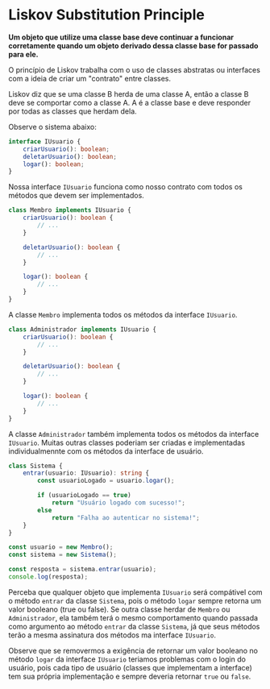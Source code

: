 # Liskov Substitution Principle 

__Um objeto que utilize uma classe base deve continuar a funcionar corretamente quando um objeto derivado 
dessa classe base for passado para ele.__

O princípio de Liskov trabalha com o uso de classes abstratas ou interfaces com a ideia de 
criar um "contrato" entre classes.

Liskov diz que se uma classe B herda de uma classe A, então a classe B deve se comportar como a classe A.
A é a classe base e deve responder por todas as classes que herdam dela.

Observe o sistema abaixo:

```ts
interface IUsuario {
    criarUsuario(): boolean;
    deletarUsuario(): boolean;
    logar(): boolean;
}
```

Nossa interface ```IUsuario``` funciona como nosso contrato com todos os métodos que devem ser implementados.

```ts
class Membro implements IUsuario {
    criarUsuario(): boolean {
        // ...
    }

    deletarUsuario(): boolean {
        // ... 
    }

    logar(): boolean {
        // ... 
    }
}
```

A classe ```Membro``` implementa todos os métodos da interface ```IUsuario```.


```ts
class Administrador implements IUsuario {
    criarUsuario(): boolean {
        // ...
    }

    deletarUsuario(): boolean {
        // ... 
    }

    logar(): boolean {
        // ... 
    }
}
```

A classe ```Administrador``` também implementa todos os métodos da interface ```IUsuario```.
Muitas outras classes poderiam ser criadas e implementadas individualmennte com os métodos da interface de usuário.

```ts
class Sistema {
    entrar(usuario: IUsuario): string { 
        const usuarioLogado = usuario.logar();

        if (usuarioLogado == true)
            return "Usuário logado com sucesso!";
        else
            return "Falha ao autenticar no sistema!";
    }
}

const usuario = new Membro();
const sistema = new Sistema();

const resposta = sistema.entrar(usuario);
console.log(resposta);
```

Perceba que qualquer objeto que implementa ```IUsuario``` será compátivel com o 
método ```entrar``` da classe ```Sistema```, pois o método ```logar``` sempre retorna um valor booleano (true ou false).
Se outra classe herdar de ```Membro``` ou ```Administrador```, ela também terá o mesmo comportamento quando passada
como argumento ao método ```entrar``` da classe ```Sistema```, já que seus métodos terão a mesma assinatura 
dos métodos ma interface ```IUsuario```.

Observe que se removermos a exigência de retornar um valor booleano no método ```logar``` da interface ```IUsuario```
teriamos problemas com o login do usuário, pois cada tipo de usuário (classes que implementam a interface) tem sua própria
implementação e sempre deveria retornar ```true``` ou ```false```.

